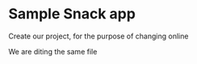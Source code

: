 # Sample Snack app

Create our project, for the purpose of changing online

We are diting the same file
